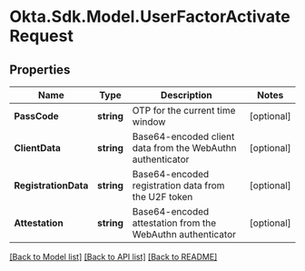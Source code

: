 # Okta.Sdk.Model.UserFactorActivateRequest

## Properties

Name | Type | Description | Notes
------------ | ------------- | ------------- | -------------
**PassCode** | **string** | OTP for the current time window | [optional] 
**ClientData** | **string** | Base64-encoded client data from the WebAuthn authenticator | [optional] 
**RegistrationData** | **string** | Base64-encoded registration data from the U2F token | [optional] 
**Attestation** | **string** | Base64-encoded attestation from the WebAuthn authenticator | [optional] 

[[Back to Model list]](../README.md#documentation-for-models) [[Back to API list]](../README.md#documentation-for-api-endpoints) [[Back to README]](../README.md)

